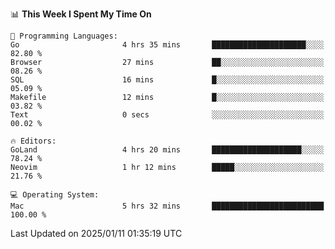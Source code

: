 <!--START_SECTION:waka-->
📊 **This Week I Spent My Time On** 

```text
💬 Programming Languages: 
Go                       4 hrs 35 mins       █████████████████████░░░░   82.80 % 
Browser                  27 mins             ██░░░░░░░░░░░░░░░░░░░░░░░   08.26 % 
SQL                      16 mins             █░░░░░░░░░░░░░░░░░░░░░░░░   05.09 % 
Makefile                 12 mins             █░░░░░░░░░░░░░░░░░░░░░░░░   03.82 % 
Text                     0 secs              ░░░░░░░░░░░░░░░░░░░░░░░░░   00.02 % 

🔥 Editors: 
GoLand                   4 hrs 20 mins       ████████████████████░░░░░   78.24 % 
Neovim                   1 hr 12 mins        █████░░░░░░░░░░░░░░░░░░░░   21.76 % 

💻 Operating System: 
Mac                      5 hrs 32 mins       █████████████████████████   100.00 % 
```


 Last Updated on 2025/01/11 01:35:19 UTC
<!--END_SECTION:waka-->
